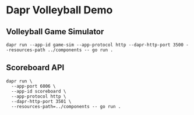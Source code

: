 # Dapr Volleyball Demo

## Volleyball Game Simulator
```
dapr run --app-id game-sim --app-protocol http --dapr-http-port 3500 --resources-path ../components -- go run .
```

## Scoreboard API
```
dapr run \
  --app-port 6006 \
  --app-id scoreboard \
  --app-protocol http \
  --dapr-http-port 3501 \
  --resources-path=../components -- go run .
```